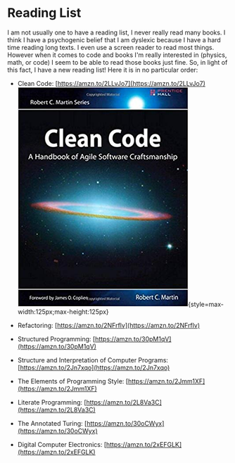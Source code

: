 # Reading List
I am not usually one to have a reading list, I never really read many books. I think I have a psychogenic belief that I am dyslexic because I have a hard time reading long texts. I even use a screen reader to read most things. However when it comes to code and books I'm really interested in (physics, math, or code) I seem to be able to read those books just fine. So, in light of this fact, I have a new reading list! Here it is in no particular order:

- Clean Code:  [https://amzn.to/2LLvJo7](https://amzn.to/2LLvJo7)
![clean-code-book-by-robert-martin][1]{style=max-width:125px;max-height:125px}

- Refactoring:  [https://amzn.to/2NFrflv](https://amzn.to/2NFrflv)
- Structured Programming:  [https://amzn.to/30pM1qV](https://amzn.to/30pM1qV)
- Structure and Interpretation of Computer Programs:  [https://amzn.to/2Jn7xqo](https://amzn.to/2Jn7xqo)
- The Elements of Programming Style:  [https://amzn.to/2Jmm1XF](https://amzn.to/2Jmm1XF)
- Literate Programming:  [https://amzn.to/2L8Va3C](https://amzn.to/2L8Va3C)
- The Annotated Turing:  [https://amzn.to/30oCWyx](https://amzn.to/30oCWyx)
- Digital Computer Electronics:  [https://amzn.to/2xEFGLK](https://amzn.to/2xEFGLK)

[1]: https://raw.githubusercontent.com/BrentFarris/Dumblog/master/Dumblog/Content/Images/clean-code-book.jpg
